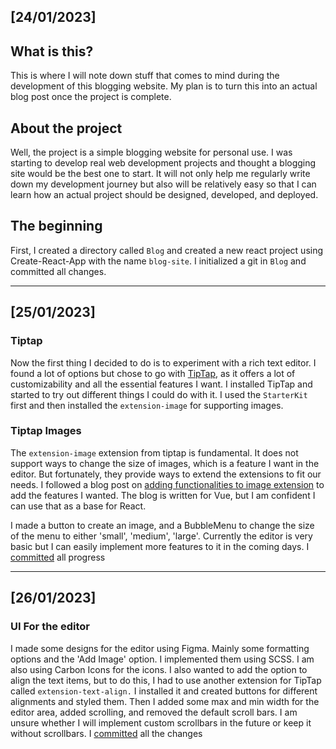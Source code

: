 ## [24/01/2023]

## What is this?

This is where I will note down stuff that comes to mind during the development of this blogging website. My plan is to turn this into an actual blog post once the project is complete.

## About the project

Well, the project is a simple blogging website for personal use. I was starting to develop real web development projects and thought a blogging site would be the best one to start. It will not only help me regularly write down my development journey but also will be relatively easy so that I can learn how an actual project should be designed, developed, and deployed.

## The beginning

First, I created a directory called `Blog` and created a new react project using Create-React-App with the name `blog-site`.
I initialized a git in `Blog` and committed all changes.

<hr/>

## [25/01/2023]

### Tiptap

Now the first thing I decided to do is to experiment with a rich text editor. I found a lot of options but chose to go with [TipTap](https://tiptap.dev/), as it offers a lot of customizability and all the essential features I want. I installed TipTap and started to try out different things I could do with it. I used the `StarterKit` first and then installed the `extension-image` for supporting images.

### Tiptap Images

The `extension-image` extension from tiptap is fundamental. It does not support ways to change the size of images, which is a feature I want in the editor. But fortunately, they provide ways to extend the extensions to fit our needs. I followed a blog post on [adding functionalities to image extension](https://aboutweb.dev/blog/tiptap2-vue3-extending-image-functionality/) to add the features I wanted. The blog is written for Vue, but I am confident I can use that as a base for React.

I made a button to create an image, and a BubbleMenu to change the size of the menu to either 'small', 'medium', 'large'. Currently the editor is very basic but I can easily implement more features to it in the coming days. I [committed](https://github.com/Ajoy10/blog/commit/95d354fb0536fc804547986713bc664101f67f87) all progress

<hr/>

## [26/01/2023]

### UI For the editor

I made some designs for the editor using Figma. Mainly some formatting options and the 'Add Image' option. I implemented them using SCSS. I am also using Carbon Icons for the icons.
I also wanted to add the option to align the text items, but to do this, I had to use another extension for TipTap called `extension-text-align.` I installed it and created buttons for different alignments and styled them.
Then I added some max and min width for the editor area, added scrolling, and removed the default scroll bars. I am unsure whether I will implement custom scrollbars in the future or keep it without scrollbars. I [committed](github.com/ajoy10/blog/commit/ae7fa2be5dbab874027da6905e50187bacdb045f) all the changes

